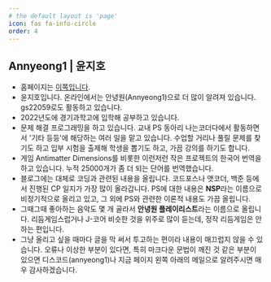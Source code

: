 ```yaml
---
# the default layout is 'page'
icon: fas fa-info-circle
order: 4
---
```


## Annyeong1 | 윤지호
- 홈페이지는 [이쪽입니다](https://annyeong.one/).
- 윤지호입니다. 온라인에서는 안녕원(Annyeong1)으로 더 많이 알려져 있습니다. gs22059로도 활동하고 있습니다.
- 2022년도에 경기과학고에 입학해 공부하고 있습니다. 
- 문제 해결 프로그래밍을 하고 있습니다. 교내 PS 동아리 나는코더다에서 활동하면서 '기타 등등'에 해당하는 여러 일을 맡고 있습니다. 수업할 거리나 풀릴 문제를 찾기도 하고 입부 시험을 출제해 학생을 뽑기도 하고, 가끔 강의를 하기도 합니다.
- 게임 Antimatter Dimensions를 비롯한 이런저런 작은 프로젝트의 한국어 번역을 하고 있습니다. 누적 25000개가 좀 더 되는 단어를 번역했습니다.
- 블로그에는 대체로 코딩과 관련된 내용을 올립니다. 코드포스나 앳코더, 백준 등에서 진행된 CP 일지가 가장 많이 올라갑니다. PS에 대한 내용은 **NSP**라는 이름으로 비정기적으로 올리고 있고, 그 외에 PS와 관련한 이론적 내용도 가끔 올립니다.
- 그때그때 좋아하는 음악도 몇 개 골라서 **안녕원 플레이리스트**라는 이름으로 올립니다. 리듬게임스럽거나 J-코어 비슷한 것을 위주로 많이 듣는데, 정작 리듬게임은 안 하는 편입니다.
- 그냥 올리고 싶을 때마다 글을 막 써서 투고하는 편이라 내용이 매끄럽지 않을 수 있습니다. 오류나 이상한 부분이 있다면, 특히 마크다운 문법이 깨진 것 같은 부분이 있으면 디스코드(annyeong1)나 지금 페이지 왼쪽 아래의 메일으로 알려주시면 매우 감사하겠습니다.
